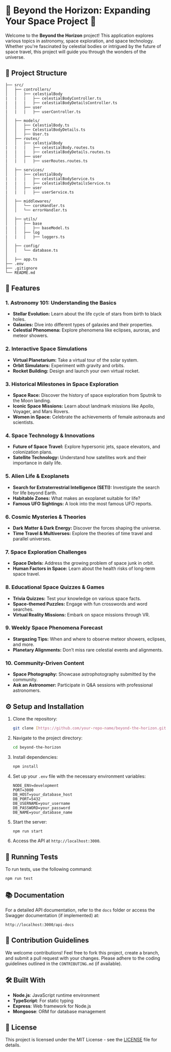 # 🌌 Beyond the Horizon: Expanding Your Space Project 🚀

Welcome to the **Beyond the Horizon** project! This application explores various topics in astronomy, space exploration, and space technology. Whether you're fascinated by celestial bodies or intrigued by the future of space travel, this project will guide you through the wonders of the universe.

## 📁 Project Structure

```
├── src/
│   ├── controllers/       
│   │   ├── celestialBody
|   |   |   ├── celestialBodyController.ts
|   |   |   ├── celestialBodyDetailsController.ts
│   │   ├── user
|   |   |   ├── userController.ts
│   
│   ├── models/             
│   │   ├── CelestialBody.ts
│   │   ├── CelestialBodyDetails.ts
│   │   ├── User.ts
│   ├── routes/             
│   │   ├── celestialBody
|   |   |   ├── celestialBody.routes.ts
|   |   |   ├── celestialBodyDetails.routes.ts
│   │   ├── user
|   |   |   ├── userRoutes.routes.ts
│   
│   ├── services/           
│   │   ├── celestialBody
|   |   |   ├── celestialBodyService.ts
|   |   |   ├── celestialBodyDetailsService.ts
│   │   ├── user
|   |   |   ├── userService.ts
│   
│   ├── middlewares/        
│   │   └── corsHandler.ts
│   │   └── errorHandler.ts
│   
│   ├── utils/               
│   │   ├── base
|   |   |   ├── baseModel.ts
│   │   ├── log
|   |   |   ├── loggers.ts
│   
│   ├── config/             
│   │   └── database.ts
│ 
│   ├── app.ts              
├── .env                     
├── .gitignore               
└── README.md                
```

## 🚀 Features

### 1. **Astronomy 101: Understanding the Basics**
   - **Stellar Evolution:** Learn about the life cycle of stars from birth to black holes.
   - **Galaxies:** Dive into different types of galaxies and their properties.
   - **Celestial Phenomena:** Explore phenomena like eclipses, auroras, and meteor showers.

### 2. **Interactive Space Simulations**
   - **Virtual Planetarium:** Take a virtual tour of the solar system.
   - **Orbit Simulators:** Experiment with gravity and orbits.
   - **Rocket Building:** Design and launch your own virtual rocket.

### 3. **Historical Milestones in Space Exploration**
   - **Space Race:** Discover the history of space exploration from Sputnik to the Moon landing.
   - **Iconic Space Missions:** Learn about landmark missions like Apollo, Voyager, and Mars Rovers.
   - **Women in Space:** Celebrate the achievements of female astronauts and scientists.

### 4. **Space Technology & Innovations**
   - **Future of Space Travel:** Explore hypersonic jets, space elevators, and colonization plans.
   - **Satellite Technology:** Understand how satellites work and their importance in daily life.

### 5. **Alien Life & Exoplanets**
   - **Search for Extraterrestrial Intelligence (SETI):** Investigate the search for life beyond Earth.
   - **Habitable Zones:** What makes an exoplanet suitable for life?
   - **Famous UFO Sightings:** A look into the most famous UFO reports.

### 6. **Cosmic Mysteries & Theories**
   - **Dark Matter & Dark Energy:** Discover the forces shaping the universe.
   - **Time Travel & Multiverses:** Explore the theories of time travel and parallel universes.

### 7. **Space Exploration Challenges**
   - **Space Debris:** Address the growing problem of space junk in orbit.
   - **Human Factors in Space:** Learn about the health risks of long-term space travel.

### 8. **Educational Space Quizzes & Games**
   - **Trivia Quizzes:** Test your knowledge on various space facts.
   - **Space-themed Puzzles:** Engage with fun crosswords and word searches.
   - **Virtual Reality Missions:** Embark on space missions through VR.

### 9. **Weekly Space Phenomena Forecast**
   - **Stargazing Tips:** When and where to observe meteor showers, eclipses, and more.
   - **Planetary Alignments:** Don’t miss rare celestial events and alignments.

### 10. **Community-Driven Content**
   - **Space Photography:** Showcase astrophotography submitted by the community.
   - **Ask an Astronomer:** Participate in Q&A sessions with professional astronomers.

## ⚙️ Setup and Installation

1. Clone the repository:
   ```bash
   git clone [https://github.com/your-repo-name/beyond-the-horizon.git](https://github.com/Vaibhav-crux/beyond-the-horizon.git)
   ```
   
2. Navigate to the project directory:
   ```bash
   cd beyond-the-horizon
   ```

3. Install dependencies:
   ```bash
   npm install
   ```

4. Set up your `.env` file with the necessary environment variables:
   ```
   NODE_ENV=development
   PORT=3000
   DB_HOST=your_database_host
   DB_PORT=5432
   DB_USERNAME=your_username
   DB_PASSWORD=your_password
   DB_NAME=your_database_name
   ```

5. Start the server:
   ```bash
   npm run start
   ```

6. Access the API at `http://localhost:3000`.

## 🧪 Running Tests

To run tests, use the following command:
```bash
npm run test
```

## 📚 Documentation

For a detailed API documentation, refer to the `docs` folder or access the Swagger documentation (if implemented) at:
```
http://localhost:3000/api-docs
```

## 🌟 Contribution Guidelines

We welcome contributions! Feel free to fork this project, create a branch, and submit a pull request with your changes. Please adhere to the coding guidelines outlined in the `CONTRIBUTING.md` (if available).

## 🛠️ Built With

- **Node.js**: JavaScript runtime environment
- **TypeScript**: For static typing
- **Express**: Web framework for Node.js
- **Mongoose**: ORM for database management

## 📜 License

This project is licensed under the MIT License - see the [LICENSE](LICENSE) file for details.
